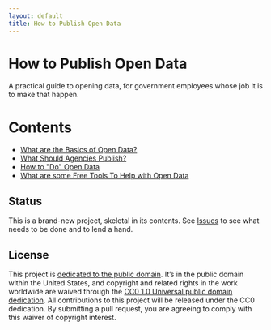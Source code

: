 ```yaml
---
layout: default
title: How to Publish Open Data
---
```


# How to Publish Open Data

A practical guide to opening data, for government employees whose job it is to make that happen.

# Contents

* [What are the Basics of Open Data?](basics/)
* [What Should Agencies Publish?](agencies/)
* [How to "Do" Open Data](processes/)
* [What are some Free Tools To Help with Open Data](foss/)


## Status

This is a brand-new project, skeletal in its contents. See [Issues](https://github.com/USODI/How-To/issues) to see what needs to be done and to lend a hand.

## License

This project is [dedicated to the public domain](LICENSE). It’s in the public domain within the United States, and copyright and related rights in the work worldwide are waived through the [CC0 1.0 Universal public domain dedication](http://creativecommons.org/publicdomain/zero/1.0/). All contributions to this project will be released under the CC0 dedication. By submitting a pull request, you are agreeing to comply with this waiver of copyright interest.